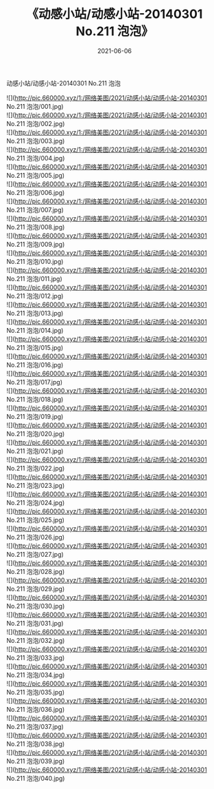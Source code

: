﻿---
layout: post
title:  《动感小站/动感小站-20140301 No.211 泡泡》
date:   2021-06-06
img: http://pic.660000.xyz/1:/网络美图/2021/动感小站/动感小站-20140301 No.211 泡泡/000.jpg
categories: [美女, 清纯, 唯美]
---

动感小站/动感小站-20140301 No.211 泡泡

 ![](http://pic.660000.xyz/1:/网络美图/2021/动感小站/动感小站-20140301 No.211 泡泡/001.jpg) <br>![](http://pic.660000.xyz/1:/网络美图/2021/动感小站/动感小站-20140301 No.211 泡泡/002.jpg) <br>![](http://pic.660000.xyz/1:/网络美图/2021/动感小站/动感小站-20140301 No.211 泡泡/003.jpg) <br>![](http://pic.660000.xyz/1:/网络美图/2021/动感小站/动感小站-20140301 No.211 泡泡/004.jpg) <br>![](http://pic.660000.xyz/1:/网络美图/2021/动感小站/动感小站-20140301 No.211 泡泡/005.jpg) <br>![](http://pic.660000.xyz/1:/网络美图/2021/动感小站/动感小站-20140301 No.211 泡泡/006.jpg) <br>![](http://pic.660000.xyz/1:/网络美图/2021/动感小站/动感小站-20140301 No.211 泡泡/007.jpg) <br>![](http://pic.660000.xyz/1:/网络美图/2021/动感小站/动感小站-20140301 No.211 泡泡/008.jpg) <br>![](http://pic.660000.xyz/1:/网络美图/2021/动感小站/动感小站-20140301 No.211 泡泡/009.jpg) <br>![](http://pic.660000.xyz/1:/网络美图/2021/动感小站/动感小站-20140301 No.211 泡泡/010.jpg) <br>![](http://pic.660000.xyz/1:/网络美图/2021/动感小站/动感小站-20140301 No.211 泡泡/011.jpg) <br>![](http://pic.660000.xyz/1:/网络美图/2021/动感小站/动感小站-20140301 No.211 泡泡/012.jpg) <br>![](http://pic.660000.xyz/1:/网络美图/2021/动感小站/动感小站-20140301 No.211 泡泡/013.jpg) <br>![](http://pic.660000.xyz/1:/网络美图/2021/动感小站/动感小站-20140301 No.211 泡泡/014.jpg) <br>![](http://pic.660000.xyz/1:/网络美图/2021/动感小站/动感小站-20140301 No.211 泡泡/015.jpg) <br>![](http://pic.660000.xyz/1:/网络美图/2021/动感小站/动感小站-20140301 No.211 泡泡/016.jpg) <br>![](http://pic.660000.xyz/1:/网络美图/2021/动感小站/动感小站-20140301 No.211 泡泡/017.jpg) <br>![](http://pic.660000.xyz/1:/网络美图/2021/动感小站/动感小站-20140301 No.211 泡泡/018.jpg) <br>![](http://pic.660000.xyz/1:/网络美图/2021/动感小站/动感小站-20140301 No.211 泡泡/019.jpg) <br>![](http://pic.660000.xyz/1:/网络美图/2021/动感小站/动感小站-20140301 No.211 泡泡/020.jpg) <br>![](http://pic.660000.xyz/1:/网络美图/2021/动感小站/动感小站-20140301 No.211 泡泡/021.jpg) <br>![](http://pic.660000.xyz/1:/网络美图/2021/动感小站/动感小站-20140301 No.211 泡泡/022.jpg) <br>![](http://pic.660000.xyz/1:/网络美图/2021/动感小站/动感小站-20140301 No.211 泡泡/023.jpg) <br>![](http://pic.660000.xyz/1:/网络美图/2021/动感小站/动感小站-20140301 No.211 泡泡/024.jpg) <br>![](http://pic.660000.xyz/1:/网络美图/2021/动感小站/动感小站-20140301 No.211 泡泡/025.jpg) <br>![](http://pic.660000.xyz/1:/网络美图/2021/动感小站/动感小站-20140301 No.211 泡泡/026.jpg) <br>![](http://pic.660000.xyz/1:/网络美图/2021/动感小站/动感小站-20140301 No.211 泡泡/027.jpg) <br>![](http://pic.660000.xyz/1:/网络美图/2021/动感小站/动感小站-20140301 No.211 泡泡/028.jpg) <br>![](http://pic.660000.xyz/1:/网络美图/2021/动感小站/动感小站-20140301 No.211 泡泡/029.jpg) <br>![](http://pic.660000.xyz/1:/网络美图/2021/动感小站/动感小站-20140301 No.211 泡泡/030.jpg) <br>![](http://pic.660000.xyz/1:/网络美图/2021/动感小站/动感小站-20140301 No.211 泡泡/031.jpg) <br>![](http://pic.660000.xyz/1:/网络美图/2021/动感小站/动感小站-20140301 No.211 泡泡/032.jpg) <br>![](http://pic.660000.xyz/1:/网络美图/2021/动感小站/动感小站-20140301 No.211 泡泡/033.jpg) <br>![](http://pic.660000.xyz/1:/网络美图/2021/动感小站/动感小站-20140301 No.211 泡泡/034.jpg) <br>![](http://pic.660000.xyz/1:/网络美图/2021/动感小站/动感小站-20140301 No.211 泡泡/035.jpg) <br>![](http://pic.660000.xyz/1:/网络美图/2021/动感小站/动感小站-20140301 No.211 泡泡/036.jpg) <br>![](http://pic.660000.xyz/1:/网络美图/2021/动感小站/动感小站-20140301 No.211 泡泡/037.jpg) <br>![](http://pic.660000.xyz/1:/网络美图/2021/动感小站/动感小站-20140301 No.211 泡泡/038.jpg) <br>![](http://pic.660000.xyz/1:/网络美图/2021/动感小站/动感小站-20140301 No.211 泡泡/039.jpg) <br>![](http://pic.660000.xyz/1:/网络美图/2021/动感小站/动感小站-20140301 No.211 泡泡/040.jpg) <br>